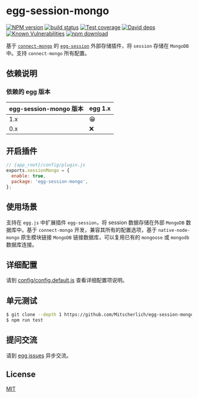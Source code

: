 # egg-session-mongo

[![NPM version][npm-image]][npm-url]
[![build status][travis-image]][travis-url]
[![Test coverage][codecov-image]][codecov-url]
[![David deps][david-image]][david-url]
[![Known Vulnerabilities][snyk-image]][snyk-url]
[![npm download][download-image]][download-url]

[npm-image]: https://img.shields.io/npm/v/egg-session-mongo.svg?style=flat-square
[npm-url]: https://npmjs.org/package/egg-session-mongo
[travis-image]: https://img.shields.io/travis/Mitscherlich/egg-session-mongo.svg?style=flat-square
[travis-url]: https://travis-ci.org/Mitscherlich/egg-session-mongo
[codecov-image]: https://img.shields.io/codecov/c/github/Mitscherlich/egg-session-mongo.svg?style=flat-square
[codecov-url]: https://codecov.io/github/Mitscherlich/egg-session-mongo?branch=master
[david-image]: https://img.shields.io/david/Mitscherlich/egg-session-mongo.svg?style=flat-square
[david-url]: https://david-dm.org/Mitscherlich/egg-session-mongo
[snyk-image]: https://snyk.io/test/npm/egg-session-mongo/badge.svg?style=flat-square
[snyk-url]: https://snyk.io/test/npm/egg-session-mongo
[download-image]: https://img.shields.io/npm/dm/egg-session-mongo.svg?style=flat-square
[download-url]: https://npmjs.org/package/egg-session-mongo

基于 [`connect-mongo`](https://github.com/jdesboeufs/connect-mongo) 的 [`egg-session`](https://github.com/eggjs/egg-session) 外部存储插件，将 `session` 存储在 `MongoDB` 中。支持 `connect-mongo` 所有配置。

## 依赖说明

### 依赖的 egg 版本

egg-session-mongo 版本 | egg 1.x
--- | ---
1.x | 😁
0.x | ❌

## 开启插件

```js
// {app_root}/config/plugin.js
exports.sessionMongo = {
  enable: true,
  package: 'egg-session-mongo',
};
```

## 使用场景

支持在 `egg.js` 中扩展插件 `egg-session`，将 session 数据存储在外部 `MongoDB` 数据库中。基于 `connect-mongo` 开发，兼容其所有的配置选项，基于 `native-node-mongo` 原生模块链接 `MongoDB` 链接数据库，可以复用已有的 `mongoose` 或 `mongodb` 数据库连接。

## 详细配置

请到 [config/config.default.js](config/config.default.js) 查看详细配置项说明。

## 单元测试

```bash
$ git clone --depth 1 https://github.com/Mitscherlich/egg-session-mongo && cd egg-session-mongo
$ npm run test
```

## 提问交流

请到 [egg issues](https://github.com/eggjs/egg/issues) 异步交流。

## License

[MIT](LICENSE)
